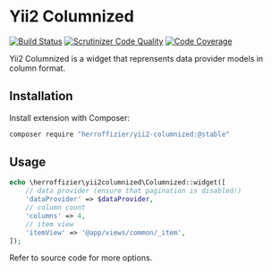 # Yii2 Columnized

[![Build Status](https://travis-ci.org/herroffizier/yii2-columnized.svg?branch=develop)](https://travis-ci.org/herroffizier/yii2-columnized) [![Scrutinizer Code Quality](https://scrutinizer-ci.com/g/herroffizier/yii2-columnized/badges/quality-score.png?b=develop)](https://scrutinizer-ci.com/g/herroffizier/yii2-columnized/?branch=develop) [![Code Coverage](https://scrutinizer-ci.com/g/herroffizier/yii2-columnized/badges/coverage.png?b=develop)](https://scrutinizer-ci.com/g/herroffizier/yii2-columnized/?branch=develop)

Yii2 Columnized is a widget that reprensents data provider models in column format.

## Installation

Install extension with Composer:

```bash
composer require "herroffizier/yii2-columnized:@stable"
```

## Usage

```php
echo \herroffizier\yii2columnized\Columnized::widget([
    // data provider (ensure that pagination is disabled!)
    'dataProvider' => $dataProvider,
    // column count
    'columns' => 4,
    // item view
    'itemView' => '@app/views/common/_item',
]);
```

Refer to source code for more options.